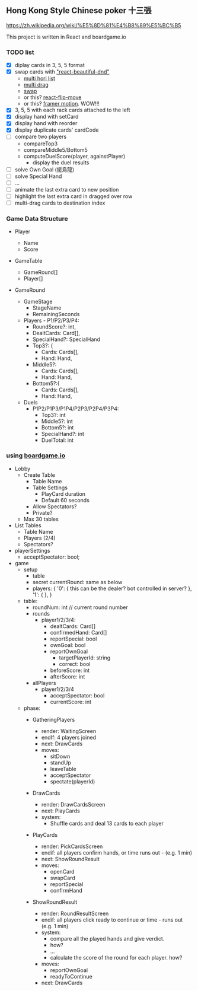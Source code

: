## Hong Kong Style Chinese poker 十三張
https://zh.wikipedia.org/wiki/%E5%8D%81%E4%B8%89%E5%BC%B5

This project is written in React and boardgame.io

### TODO list
- [x] diplay cards in 3, 5, 5 format
- [x] swap cards with ["react-beautiful-dnd"]( https://github.com/atlassian/react-beautiful-dnd)
  - [multi hori list](https://react-beautiful-dnd.netlify.app/?path=/story/multiple-horizontal-lists--stress-test)
  - [multi drag](https://react-beautiful-dnd.netlify.app/?path=/story/multi-drag--pattern)
  - [swap](https://github.com/atlassian/react-beautiful-dnd/issues/911)
  - or this? [react-flip-move](https://github.com/joshwcomeau/react-flip-move)
  - or this? [framer motion](https://www.framer.com/motion/). WOW!!!
- [x] 3, 5, 5 with each rack cards attached to the left
- [x] display hand with setCard 
- [x] display hand with reorder 
- [x] display duplicate cards' cardCode
- [ ] compare two players
  - compareTop3
  - compareMiddle5/Bottom5
  - computeDuelScore(player, againstPlayer)
	- display the duel results
- [ ] solve Own Goal (擺烏龍)
- [ ] solve Special Hand
- [ ] ...
- [ ] animate the last extra card to new position
- [ ] highlight the last extra card in dragged over row
- [ ] multi-drag cards to destination index

### Game Data Structure
- Player
	- Name
  - Score

- GameTable
  - GameRound[]
  -  Player[]

- GameRound
  - GameStage
    - StageName
    - RemainingSeconds
  - Players
		- P1/P2/P3/P4: 
      - RoundScore?: int,
      - DealtCards: Card[], 
      - SpecialHand?: SpecialHand
      - Top3?: { 
        - Cards: Cards[],
        - Hand: Hand,
      - Middle5?:
        - Cards: Cards[],
        - Hand: Hand,
      - Bottom5?:{ 
        - Cards: Cards[],
        - Hand: Hand,
  - Duels
    - P1P2/P1P3/P1P4/P2P3/P2P4/P3P4:
      - Top3?: int
      - Middle5?: int
      - Bottom5?: int
      - SpecialHand?: int
      - DuelTotal: int

### using [boardgame.io](https://boardgame.io/)

- Lobby
	- Create Table
		- Table Name
		- Table Settings
			- PlayCard duration
			- Default 60 seconds
		- Allow Spectators?
		- Private?
	- Max 30 tables
- List Tables
	- Table Name
	- Players (2/4)
	- Spectators?
- playerSettings
	- acceptSpectator: bool;
- game
	- setup
		- table
		- secret
			currentRound: 
				same as below
		- players: {
			'0': {
				this can be the dealer? bot controlled in server?
			},
			'1': {
			},
		}
	- table: 
		- roundNum: int // current round number
		- rounds
			- player1/2/3/4: 
				- dealtCards: Card[]
				- confirmedHand: Card[]
				- reportSpecial: bool
				- ownGoal: bool
				- reportOwnGoal
					- targetPlayerId: string
					- correct: bool
				- beforeScore: int
				- afterScore: int
		- allPlayers
			- player1/2/3/4
				- acceptSpectator: bool
				- currentScore: int
	- phase:
		- GatheringPlayers
			- render: WaitingScreen
			- endIf: 4 players joined
			- next: DrawCards
			- moves:
				- sitDown
				- standUp
				- leaveTable
				- acceptSpectator
				- spectate(playerId)
				
		- DrawCards
			- render: DrawCardsScreen
			- next: PlayCards
			- system:
				- Shuffle cards and deal 13 cards to each player
		  
		- PlayCards
			- render: PickCardsScreen
			- endif: all players confirm hands, or time runs out - (e.g. 1 min)
			- next: ShowRoundResult
			- moves:
				- openCard
				- swapCard
				- reportSpecial
				- confirmHand
		  
		- ShowRoundResult
			- render: RoundResultScreen
			- endif: all players click ready to continue or time - runs out (e.g. 1 min)
			- system: 
				- compare all the played hands and give verdict. 
				- how?
				- ...
				- calculate the score of the round for each player. how?
			- moves:
				- reportOwnGoal
				- readyToContinue
			- next: DrawCards